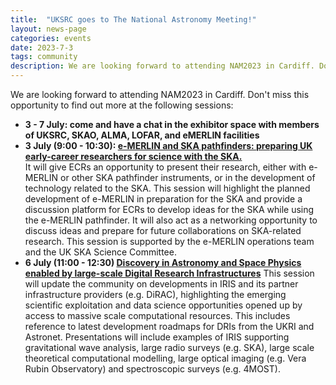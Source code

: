 ```yaml
---
title:  "UKSRC goes to The National Astronomy Meeting!"
layout: news-page
categories: events
date: 2023-7-3
tags: community
description: We are looking forward to attending NAM2023 in Cardiff. Don't miss this opportunity to find out more about the UKSRC.
---
```

We are looking forward to attending NAM2023 in Cardiff. Don't miss this opportunity to find out more at the following sessions:

- **3 - 7 July: come and have a chat in the exhibitor space with members of UKSRC, SKAO, ALMA, LOFAR, and eMERLIN facilities**
- **3 July (9:00 - 10:30): [e-MERLIN and SKA pathfinders: preparing UK early-career researchers for science with the SKA.](https://nam2023.org/science/parallel-sessions/details/2/9)**  
It will give ECRs an opportunity to present their research, either with e-MERLIN or other SKA pathfinder instruments, or in the development of technology related to the SKA. This session will highlight the planned development of e-MERLIN in preparation for the SKA and provide a discussion platform for ECRs to develop ideas for the SKA while using the e-MERLIN pathfinder. It will also act as a networking opportunity to discuss ideas and prepare for future collaborations on SKA-related research. This session is supported by the e-MERLIN operations team and the UK SKA Science Committee. 
- **6 July (11:00 - 12:30) [Discovery in Astronomy and Space Physics enabled by large-scale Digital Research Infrastructures](https://nam2023.org/science/parallel-sessions/details/2/41)** 
This session will update the community on developments in IRIS and its partner infrastructure providers (e.g. DiRAC), highlighting the emerging scientific exploitation and data science opportunities opened up by access to massive scale computational resources. This includes reference to latest development roadmaps for DRIs from the UKRI and Astronet. Presentations will include examples of IRIS supporting gravitational wave analysis, large radio surveys (e.g. SKA), large scale theoretical computational modelling, large optical imaging (e.g. Vera Rubin Observatory) and spectroscopic surveys (e.g. 4MOST).


 

